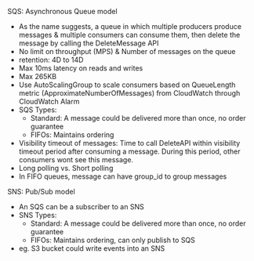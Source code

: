

SQS: Asynchronous Queue model
- As the name suggests, a queue in which multiple producers produce messages & multiple consumers can consume them, then delete the message by calling the DeleteMessage API
- No limit on throughput (MPS) & Number of messages on the queue
- retention: 4D to 14D
- Max 10ms latency on reads and writes
- Max 265KB
- Use AutoScalingGroup to scale consumers based on QueueLength metric (ApproximateNumberOfMessages) from CloudWatch through CloudWatch Alarm
- SQS Types:
    - Standard: A message could be delivered more than once, no order guarantee 
    - FIFOs: Maintains ordering
- Visibility timeout of messages: Time to call DeleteAPI within visibility timeout period after consuming a message. During this period, other consumers wont see this message.
- Long polling vs. Short polling
- In FIFO queues, message can have group_id to group messages

SNS: Pub/Sub model
- An SQS can be a subscriber to an SNS
- SNS Types:
    - Standard: A message could be delivered more than once, no order guarantee 
    - FIFOs: Maintains ordering, can only publish to SQS
- eg. S3 bucket could write events into an SNS
